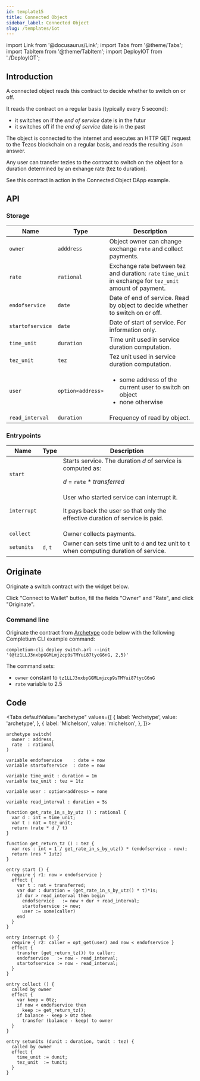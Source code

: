 ```yaml
---
id: template15
title: Connected Object
sidebar_label: Connected Object
slug: /templates/iot
---
```

import Link from '@docusaurus/Link';
import Tabs from '@theme/Tabs';
import TabItem from '@theme/TabItem';
import DeployIOT from './DeployIOT';

## Introduction

A connected object reads this contract to decide whether to switch on or off.

It reads the contract on a regular basis (typically every 5 second):
* it switches on if the *end of service* date is in the futur
* it switches off if the *end of service* date is in the past

The object is connected to the internet and executes an HTTP GET request to the Tezos blockchain on a regular basis, and reads the resulting Json answer.

Any user can transfer tezies to the contract to switch on the object for a duration determined by an exhange rate (tez to duration).

See this contract in action in the <Link to='/docs/dapp-iot/'>Connected Object</Link> DApp example.

## API

### Storage

| Name | Type | Description |
| -- | -- | -- |
| `owner` | `adddress` | Object owner can change exchange `rate` and collect payments. |
| `rate` | `rational` | Exchange rate between tez and duration: `rate` `time_unit` in exchange for `tez_unit` amount of payment. |
| `endofservice` | `date` | Date of end of service. Read by object to decide whether to switch on or off. |
| `startofservice` | `date` | Date of start of service. For information only. |
| `time_unit` | `duration` | Time unit used in service duration computation. |
| `tez_unit` | `tez` | Tez unit used in service duration computation. |
| `user` | `option<address>` | <ul><li>some address of the current user to switch on object</li><li> none otherwise</li></ul> |
| `read_interval` | `duration` | Frequency of read by object. |

### Entrypoints

| Name | Type | Description |
| -- | -- | -- |
| `start` | | Starts service. The duration *d* of service is computed as: <p />*d* = `rate` * *transferred* |
| `interrupt` | | User who started service can interrupt it. <p />It pays back the user so that only the effective duration of service is paid. |
| `collect` | | Owner collects payments. |
| `setunits` | `d`, `t` | Owner can sets time unit to `d` and tez unit to `t` when computing duration of service. |

## Originate

Originate a switch contract with the widget below.

Click "Connect to Wallet" button, fill the fields "Owner" and "Rate", and click "Originate".

<DeployIOT />

### Command line

Originate the contract from <a href='https://archetype-lang.org/'>Archetype</a> code below with the following <Link to='/docs/cli'>Completium CLI</Link> example command:

```
completium-cli deploy switch.arl --init '(@tz1LLJ3nxbpGGMLmjzcp9sTMYui87tycG6nG, 2,5)'
```

The command sets:
* `owner` constant to `tz1LLJ3nxbpGGMLmjzcp9sTMYui87tycG6nG`
* `rate` variable to 2.5


## Code

<Tabs
  defaultValue="archetype"
  values={[
    { label: 'Archetype', value: 'archetype', },
    { label: 'Michelson', value: 'michelson', },
  ]}>

<TabItem value="archetype">

```archetype title="switch.arl"
archetype switch(
  owner : address,
  rate  : rational
)

variable endofservice    : date = now
variable startofservice  : date = now

variable time_unit : duration = 1m
variable tez_unit : tez = 1tz

variable user : option<address> = none

variable read_interval : duration = 5s

function get_rate_in_s_by_utz () : rational {
  var d : int = time_unit;
  var t : nat = tez_unit;
  return (rate * d / t)
}

function get_return_tz () : tez {
  var res : int = 1 / get_rate_in_s_by_utz() * (endofservice - now);
  return (res * 1utz)
}

entry start () {
  require { r1: now > endofservice }
  effect {
    var t : nat = transferred;
    var dur : duration = (get_rate_in_s_by_utz() * t)*1s;
    if dur > read_interval then begin
      endofservice   := now + dur + read_interval;
      startofservice := now;
      user := some(caller)
    end
  }
}

entry interrupt () {
  require { r2: caller = opt_get(user) and now < endofservice }
  effect {
    transfer (get_return_tz()) to caller;
    endofservice   := now - read_interval;
    startofservice := now - read_interval;
  }
}

entry collect () {
  called by owner
  effect {
    var keep = 0tz;
    if now < endofservice then
      keep := get_return_tz();
    if balance - keep > 0tz then
      transfer (balance - keep) to owner
  }
}

entry setunits (dunit : duration, tunit : tez) {
  called by owner
  effect {
    time_unit := dunit;
    tez_unit  := tunit;
  }
}
```

</TabItem>

<TabItem value="michelson">

```js

```

</TabItem>

</Tabs>